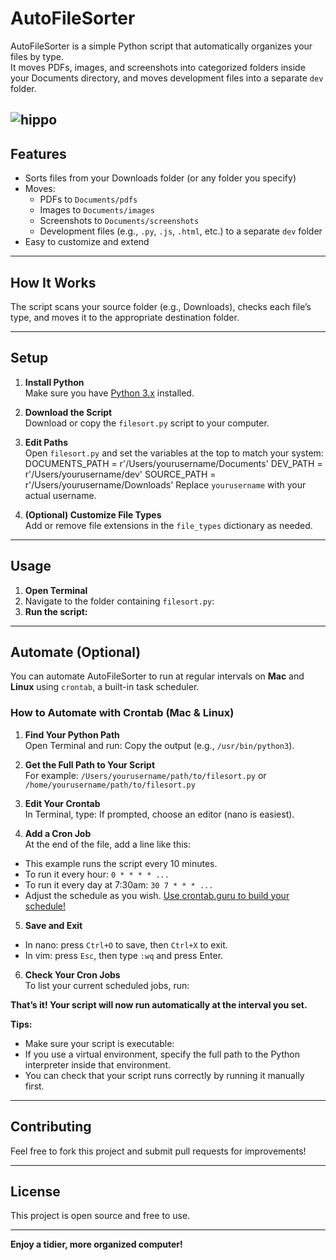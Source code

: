 # AutoFileSorter

AutoFileSorter is a simple Python script that automatically organizes your files by type.  
It moves PDFs, images, and screenshots into categorized folders inside your Documents directory, and moves development files into a separate `dev` folder.

![hippo](https://github.com/yahyazaceria/AutoFileSorter/blob/main/AutoFileSorter_Demo.gif)
---

## Features

- Sorts files from your Downloads folder (or any folder you specify)
- Moves:
  - PDFs to `Documents/pdfs`
  - Images to `Documents/images`
  - Screenshots to `Documents/screenshots`
  - Development files (e.g., `.py`, `.js`, `.html`, etc.) to a separate `dev` folder
- Easy to customize and extend

---

## How It Works

The script scans your source folder (e.g., Downloads), checks each file’s type, and moves it to the appropriate destination folder.

---

## Setup

1. **Install Python**  
   Make sure you have [Python 3.x](https://www.python.org/downloads/) installed.

2. **Download the Script**  
   Download or copy the `filesort.py` script to your computer.

3. **Edit Paths**  
   Open `filesort.py` and set the variables at the top to match your system:
      DOCUMENTS_PATH = r'/Users/yourusername/Documents'
      DEV_PATH = r'/Users/yourusername/dev'
      SOURCE_PATH = r'/Users/yourusername/Downloads'
Replace `yourusername` with your actual username.

4. **(Optional) Customize File Types**  
Add or remove file extensions in the `file_types` dictionary as needed.

---

## Usage

1. **Open Terminal**
2. Navigate to the folder containing `filesort.py`:
3. **Run the script:**

---

## Automate (Optional)

You can automate AutoFileSorter to run at regular intervals on **Mac** and **Linux** using `crontab`, a built-in task scheduler.

### How to Automate with Crontab (Mac & Linux)

1. **Find Your Python Path**  
Open Terminal and run:
Copy the output (e.g., `/usr/bin/python3`).

2. **Get the Full Path to Your Script**  
For example: `/Users/yourusername/path/to/filesort.py` or `/home/yourusername/path/to/filesort.py`

3. **Edit Your Crontab**  
In Terminal, type:
If prompted, choose an editor (nano is easiest).

4. **Add a Cron Job**  
At the end of the file, add a line like this:
- This example runs the script every 10 minutes.  
- To run it every hour: `0 * * * * ...`  
- To run it every day at 7:30am: `30 7 * * * ...`
- Adjust the schedule as you wish. [Use crontab.guru to build your schedule!](https://crontab.guru/)

5. **Save and Exit**  
- In nano: press `Ctrl+O` to save, then `Ctrl+X` to exit.
- In vim: press `Esc`, then type `:wq` and press Enter.

6. **Check Your Cron Jobs**  
To list your current scheduled jobs, run:

**That’s it! Your script will now run automatically at the interval you set.**

**Tips:**
- Make sure your script is executable:  
- If you use a virtual environment, specify the full path to the Python interpreter inside that environment.
- You can check that your script runs correctly by running it manually first.

---

## Contributing

Feel free to fork this project and submit pull requests for improvements!

---

## License

This project is open source and free to use.

---

**Enjoy a tidier, more organized computer!**
